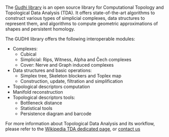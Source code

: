 The [Gudhi library](https://gudhi.inria.fr/python/latest/) is an open source
library for Computational Topology and Topological Data Analysis (TDA).
It offers state-of-the-art algorithms to construct various types of simplicial
complexes, data structures to represent them, and algorithms to compute
geometric approximations of shapes and persistent homology.

The GUDHI library offers the following interoperable modules:

* Complexes:
   * Cubical
   * Simplicial: Rips, Witness, Alpha and Čech complexes
   * Cover: Nerve and Graph induced complexes
* Data structures and basic operations:
   * Simplex tree, Skeleton blockers and Toplex map
   * Construction, update, filtration and simplification
* Topological descriptors computation
* Manifold reconstruction
* Topological descriptors tools:
   * Bottleneck distance
   * Statistical tools
   * Persistence diagram and barcode

For more information about Topological Data Analysis and its workflow, please
refer to the
[Wikipedia TDA dedicated page](https://en.wikipedia.org/wiki/Topological_data_analysis),
or [contact us](https://gudhi.inria.fr/contact/)
